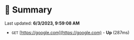 # 📖 Summary
Last updated: **6/3/2023, 9:59:08 AM**

- `GET` [https://google.com](https://google.com) - **Up** (287ms)
